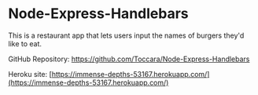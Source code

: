 # Node-Express-Handlebars

This is a restaurant app that lets users input the names of burgers they'd like to eat.




GitHub Repository: https://github.com/Toccara/Node-Express-Handlebars

Heroku site: [https://immense-depths-53167.herokuapp.com/](https://immense-depths-53167.herokuapp.com/)
